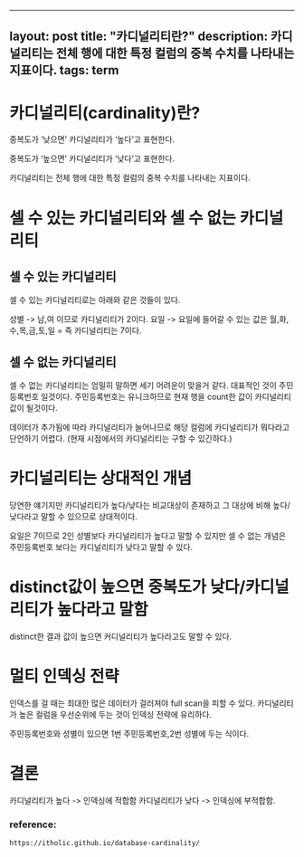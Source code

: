
---
layout: post
title:  "카디널리티란?"
description: 카디널리티는 전체 행에 대한 특정 컬럼의 중복 수치를 나타내는 지표이다.
tags: term
---

# 카디널리티(cardinality)란?

중복도가 ‘낮으면’ 카디널리티가 ‘높다’고 표현한다.

중복도가 ‘높으면’ 카디널리티가 ‘낮다’고 표현한다.

카디널리티는 전체 행에 대한 특정 컬럼의 중복 수치를 나타내는 지표이다.


# 셀 수 있는 카디널리티와 셀 수 없는 카디널리티

## 셀 수 있는 카디널리티

셀 수 있는 카디널리티로는 아래와 같은 것들이 있다.

성별 -> 남,여 이므로 카디널리티가 2이다.
요일 -> 요일에 들어갈 수 있는 값은 월,화,수,목,금,토,일 = 즉 카디널리티는 7이다.

## 셀 수 없는 카디널리티

셀 수 없는 카디널리티는 엄밀히 말하면 세기 어려운이 맞을거 같다.
대표적인 것이 주민등록번호 일것이다. 주민등록번호는 유니크하므로 현재 행을 count한 값이 카디널리티 값이 될것이다.

데이터가 추가됨에 따라 카디널리티가 늘어나므로 해당 컬럼에 카디널리티가 뭐다라고 단언하기 어렵다.
(현재 시점에서의 카디널리티는 구할 수 있긴하다.)

# 카디널리티는 상대적인 개념

당연한 얘기지만 카디널리티가 높다/낮다는 비교대상이 존재하고
그 대상에 비해 높다/낮다라고 말할 수 있으므로 상대적이다.

요일은 7이므로 2인 성별보다 카디널리티가 높다고 말할 수 있지만 셀 수 없는 개념은 주민등록번호 보다는
카디널리티가 낮다고 말할 수 있다.

# distinct값이 높으면 중복도가 낮다/카디널리티가 높다라고 말함

distinct한 결과 값이 높으면 커디널리티가 높다라고도 말할 수 있다.


# 멀티 인덱싱 전략

인덱스를 걸 때는 최대한 많은 데이터가 걸러져야 full scan을 피할 수 있다. 
카디널리티가 높은 컬럼을 우선순위에 두는 것이 인덱싱 전략에 유리하다.


주민등록번호와 성별이 있으면 1번 주민등록번호,2번 성별에 두는 식이다.


# 결론

카디널리티가 높다 -> 인덱싱에 적합함
카디널리티가 낮다 -> 인덱싱에 부적합함.


### reference:

```
https://itholic.github.io/database-cardinality/
```